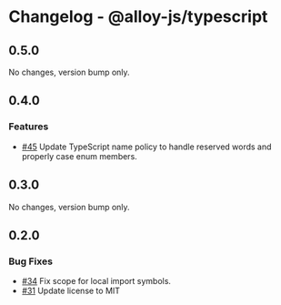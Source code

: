 # Changelog - @alloy-js/typescript

## 0.5.0

No changes, version bump only.

## 0.4.0

### Features

- [#45](https://github.com/alloy-framework/alloy/pull/45) Update TypeScript name policy to handle reserved words and properly case
enum members.


## 0.3.0

No changes, version bump only.



## 0.2.0

### Bug Fixes

- [#34](https://github.com/alloy-framework/alloy/pull/34) Fix scope for local import symbols.
- [#31](https://github.com/alloy-framework/alloy/pull/31) Update license to MIT

